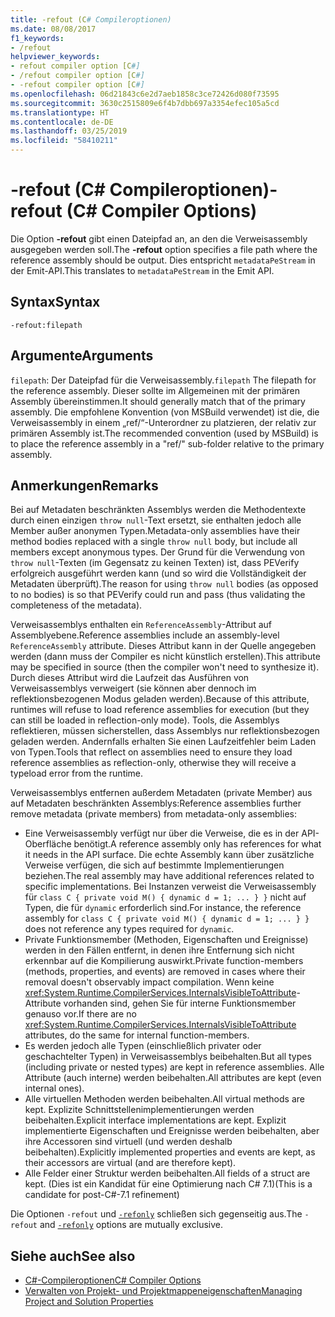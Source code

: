 ```yaml
---
title: -refout (C# Compileroptionen)
ms.date: 08/08/2017
f1_keywords:
- /refout
helpviewer_keywords:
- refout compiler option [C#]
- /refout compiler option [C#]
- -refout compiler option [C#]
ms.openlocfilehash: 06d21843c6e2d7aeb1858c3ce72426d080f73595
ms.sourcegitcommit: 3630c2515809e6f4b7dbb697a3354efec105a5cd
ms.translationtype: HT
ms.contentlocale: de-DE
ms.lasthandoff: 03/25/2019
ms.locfileid: "58410211"
---
```

# <a name="-refout-c-compiler-options"></a><span data-ttu-id="bcff9-102">-refout (C# Compileroptionen)</span><span class="sxs-lookup"><span data-stu-id="bcff9-102">-refout (C# Compiler Options)</span></span>

<span data-ttu-id="bcff9-103">Die Option **-refout** gibt einen Dateipfad an, an den die Verweisassembly ausgegeben werden soll.</span><span class="sxs-lookup"><span data-stu-id="bcff9-103">The **-refout** option specifies a file path where the reference assembly should be output.</span></span> <span data-ttu-id="bcff9-104">Dies entspricht `metadataPeStream` in der Emit-API.</span><span class="sxs-lookup"><span data-stu-id="bcff9-104">This translates to `metadataPeStream` in the Emit API.</span></span>

## <a name="syntax"></a><span data-ttu-id="bcff9-105">Syntax</span><span class="sxs-lookup"><span data-stu-id="bcff9-105">Syntax</span></span>

```console
-refout:filepath
```

## <a name="arguments"></a><span data-ttu-id="bcff9-106">Argumente</span><span class="sxs-lookup"><span data-stu-id="bcff9-106">Arguments</span></span>

 <span data-ttu-id="bcff9-107">`filepath`: Der Dateipfad für die Verweisassembly.</span><span class="sxs-lookup"><span data-stu-id="bcff9-107">`filepath` The filepath for the reference assembly.</span></span> <span data-ttu-id="bcff9-108">Dieser sollte im Allgemeinen mit der primären Assembly übereinstimmen.</span><span class="sxs-lookup"><span data-stu-id="bcff9-108">It should generally match that of the primary assembly.</span></span> <span data-ttu-id="bcff9-109">Die empfohlene Konvention (von MSBuild verwendet) ist die, die Verweisassembly in einem „ref/“-Unterordner zu platzieren, der relativ zur primären Assembly ist.</span><span class="sxs-lookup"><span data-stu-id="bcff9-109">The recommended convention (used by MSBuild) is to place the reference assembly in a "ref/" sub-folder relative to the primary assembly.</span></span>

## <a name="remarks"></a><span data-ttu-id="bcff9-110">Anmerkungen</span><span class="sxs-lookup"><span data-stu-id="bcff9-110">Remarks</span></span>

<span data-ttu-id="bcff9-111">Bei auf Metadaten beschränkten Assemblys werden die Methodentexte durch einen einzigen `throw null`-Text ersetzt, sie enthalten jedoch alle Member außer anonymen Typen.</span><span class="sxs-lookup"><span data-stu-id="bcff9-111">Metadata-only assemblies have their method bodies replaced with a single `throw null` body, but include all members except anonymous types.</span></span> <span data-ttu-id="bcff9-112">Der Grund für die Verwendung von `throw null`-Texten (im Gegensatz zu keinen Texten) ist, dass PEVerify erfolgreich ausgeführt werden kann (und so wird die Vollständigkeit der Metadaten überprüft).</span><span class="sxs-lookup"><span data-stu-id="bcff9-112">The reason for using `throw null` bodies (as opposed to no bodies) is so that PEVerify could run and pass (thus validating the completeness of the metadata).</span></span>

<span data-ttu-id="bcff9-113">Verweisassemblys enthalten ein `ReferenceAssembly`-Attribut auf Assemblyebene.</span><span class="sxs-lookup"><span data-stu-id="bcff9-113">Reference assemblies include an assembly-level `ReferenceAssembly` attribute.</span></span> <span data-ttu-id="bcff9-114">Dieses Attribut kann in der Quelle angegeben werden (dann muss der Compiler es nicht künstlich erstellen).</span><span class="sxs-lookup"><span data-stu-id="bcff9-114">This attribute may be specified in source (then the compiler won't need to synthesize it).</span></span> <span data-ttu-id="bcff9-115">Durch dieses Attribut wird die Laufzeit das Ausführen von Verweisassemblys verweigert (sie können aber dennoch im reflektionsbezogenen Modus geladen werden).</span><span class="sxs-lookup"><span data-stu-id="bcff9-115">Because of this attribute, runtimes will refuse to load reference assemblies for execution (but they can still be loaded in reflection-only mode).</span></span> <span data-ttu-id="bcff9-116">Tools, die Assemblys reflektieren, müssen sicherstellen, dass Assemblys nur reflektionsbezogen geladen werden. Andernfalls erhalten Sie einen Laufzeitfehler beim Laden von Typen.</span><span class="sxs-lookup"><span data-stu-id="bcff9-116">Tools that reflect on assemblies need to ensure they load reference assemblies as reflection-only, otherwise they will receive a typeload error from the runtime.</span></span>

<span data-ttu-id="bcff9-117">Verweisassemblys entfernen außerdem Metadaten (private Member) aus auf Metadaten beschränkten Assemblys:</span><span class="sxs-lookup"><span data-stu-id="bcff9-117">Reference assemblies further remove metadata (private members) from metadata-only assemblies:</span></span>

- <span data-ttu-id="bcff9-118">Eine Verweisassembly verfügt nur über die Verweise, die es in der API-Oberfläche benötigt.</span><span class="sxs-lookup"><span data-stu-id="bcff9-118">A reference assembly only has references for what it needs in the API surface.</span></span> <span data-ttu-id="bcff9-119">Die echte Assembly kann über zusätzliche Verweise verfügen, die sich auf bestimmte Implementierungen beziehen.</span><span class="sxs-lookup"><span data-stu-id="bcff9-119">The real assembly may have additional references related to specific implementations.</span></span> <span data-ttu-id="bcff9-120">Bei Instanzen verweist die Verweisassembly für `class C { private void M() { dynamic d = 1; ... } }` nicht auf Typen, die für `dynamic` erforderlich sind.</span><span class="sxs-lookup"><span data-stu-id="bcff9-120">For instance, the reference assembly for `class C { private void M() { dynamic d = 1; ... } }` does not reference any types required for `dynamic`.</span></span>
- <span data-ttu-id="bcff9-121">Private Funktionsmember (Methoden, Eigenschaften und Ereignisse) werden in den Fällen entfernt, in denen ihre Entfernung sich nicht erkennbar auf die Kompilierung auswirkt.</span><span class="sxs-lookup"><span data-stu-id="bcff9-121">Private function-members (methods, properties, and events) are removed in cases where their removal doesn't observably impact compilation.</span></span> <span data-ttu-id="bcff9-122">Wenn keine <xref:System.Runtime.CompilerServices.InternalsVisibleToAttribute>-Attribute vorhanden sind, gehen Sie für interne Funktionsmember genauso vor.</span><span class="sxs-lookup"><span data-stu-id="bcff9-122">If there are no <xref:System.Runtime.CompilerServices.InternalsVisibleToAttribute> attributes, do the same for internal function-members.</span></span>
- <span data-ttu-id="bcff9-123">Es werden jedoch alle Typen (einschließlich privater oder geschachtelter Typen) in Verweisassemblys beibehalten.</span><span class="sxs-lookup"><span data-stu-id="bcff9-123">But all types (including private or nested types) are kept in reference assemblies.</span></span> <span data-ttu-id="bcff9-124">Alle Attribute (auch interne) werden beibehalten.</span><span class="sxs-lookup"><span data-stu-id="bcff9-124">All attributes are kept (even internal ones).</span></span>
- <span data-ttu-id="bcff9-125">Alle virtuellen Methoden werden beibehalten.</span><span class="sxs-lookup"><span data-stu-id="bcff9-125">All virtual methods are kept.</span></span> <span data-ttu-id="bcff9-126">Explizite Schnittstellenimplementierungen werden beibehalten.</span><span class="sxs-lookup"><span data-stu-id="bcff9-126">Explicit interface implementations are kept.</span></span> <span data-ttu-id="bcff9-127">Explizit implementierte Eigenschaften und Ereignisse werden beibehalten, aber ihre Accessoren sind virtuell (und werden deshalb beibehalten).</span><span class="sxs-lookup"><span data-stu-id="bcff9-127">Explicitly implemented properties and events are kept, as their accessors are virtual (and are therefore kept).</span></span>
- <span data-ttu-id="bcff9-128">Alle Felder einer Struktur werden beibehalten.</span><span class="sxs-lookup"><span data-stu-id="bcff9-128">All fields of a struct are kept.</span></span> <span data-ttu-id="bcff9-129">(Dies ist ein Kandidat für eine Optimierung nach C# 7.1)</span><span class="sxs-lookup"><span data-stu-id="bcff9-129">(This is a candidate for post-C#-7.1 refinement)</span></span>

<span data-ttu-id="bcff9-130">Die Optionen `-refout` und [`-refonly`](refonly-compiler-option.md) schließen sich gegenseitig aus.</span><span class="sxs-lookup"><span data-stu-id="bcff9-130">The `-refout` and [`-refonly`](refonly-compiler-option.md) options are mutually exclusive.</span></span>

## <a name="see-also"></a><span data-ttu-id="bcff9-131">Siehe auch</span><span class="sxs-lookup"><span data-stu-id="bcff9-131">See also</span></span>

- [<span data-ttu-id="bcff9-132">C#-Compileroptionen</span><span class="sxs-lookup"><span data-stu-id="bcff9-132">C# Compiler Options</span></span>](../../../csharp/language-reference/compiler-options/index.md)
- [<span data-ttu-id="bcff9-133">Verwalten von Projekt- und Projektmappeneigenschaften</span><span class="sxs-lookup"><span data-stu-id="bcff9-133">Managing Project and Solution Properties</span></span>](/visualstudio/ide/managing-project-and-solution-properties)
